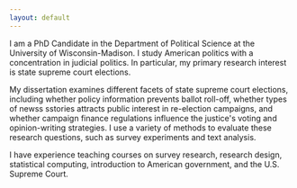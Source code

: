 ```yaml
---
layout: default
---
```


I am a PhD Candidate in the Department of Political Science at the University of Wisconsin-Madison. I study American politics with a concentration in judicial politics. In particular, my primary research interest is state supreme court elections.

My dissertation examines different facets of state supreme court elections, including whether policy information prevents ballot roll-off, whether types of newss sstories attracts public interest in re-election campaigns, and whether campaign finance regulations influence the justice's voting and opinion-writing strategies. I use a variety of methods to evaluate these research questions, such as survey experiments and text analysis.

I have experience teaching courses on survey research, research design, statistical computing, introduction to American government, and the U.S. Supreme Court.
